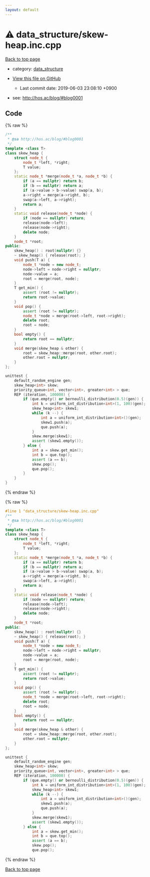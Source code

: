 ```yaml
---
layout: default
---
```


<!-- mathjax config similar to math.stackexchange -->
<script type="text/javascript" async
  src="https://cdnjs.cloudflare.com/ajax/libs/mathjax/2.7.5/MathJax.js?config=TeX-MML-AM_CHTML">
</script>
<script type="text/x-mathjax-config">
  MathJax.Hub.Config({
    TeX: { equationNumbers: { autoNumber: "AMS" }},
    tex2jax: {
      inlineMath: [ ['$','$'] ],
      processEscapes: true
    },
    "HTML-CSS": { matchFontHeight: false },
    displayAlign: "left",
    displayIndent: "2em"
  });
</script>

<script type="text/javascript" src="https://cdnjs.cloudflare.com/ajax/libs/jquery/3.4.1/jquery.min.js"></script>
<script src="https://cdn.jsdelivr.net/npm/jquery-balloon-js@1.1.2/jquery.balloon.min.js" integrity="sha256-ZEYs9VrgAeNuPvs15E39OsyOJaIkXEEt10fzxJ20+2I=" crossorigin="anonymous"></script>
<script type="text/javascript" src="../../assets/js/copy-button.js"></script>
<link rel="stylesheet" href="../../assets/css/copy-button.css" />


# :warning: data_structure/skew-heap.inc.cpp

<a href="../../index.html">Back to top page</a>

* category: <a href="../../index.html#c8f6850ec2ec3fb32f203c1f4e3c2fd2">data_structure</a>
* <a href="{{ site.github.repository_url }}/blob/master/data_structure/skew-heap.inc.cpp">View this file on GitHub</a>
    - Last commit date: 2019-06-03 23:08:10 +0900


* see: <a href="http://hos.ac/blog/#blog0001">http://hos.ac/blog/#blog0001</a>


## Code

<a id="unbundled"></a>
{% raw %}
```cpp
/**
 * @sa http://hos.ac/blog/#blog0001
 */
template <class T>
class skew_heap {
    struct node_t {
        node_t *left, *right;
        T value;
    };
    static node_t *merge(node_t *a, node_t *b) {
        if (a == nullptr) return b;
        if (b == nullptr) return a;
        if (a->value > b->value) swap(a, b);
        a->right = merge(a->right, b);
        swap(a->left, a->right);
        return a;
    }
    static void release(node_t *node) {
        if (node == nullptr) return;
        release(node->left);
        release(node->right);
        delete node;
    }
    node_t *root;
public:
    skew_heap() : root(nullptr) {}
    ~ skew_heap() { release(root); }
    void push(T a) {
        node_t *node = new node_t;
        node->left = node->right = nullptr;
        node->value = a;
        root = merge(root, node);
    }
    T get_min() {
        assert (root != nullptr);
        return root->value;
    }
    void pop() {
        assert (root != nullptr);
        node_t *node = merge(root->left, root->right);
        delete root;
        root = node;
    }
    bool empty() {
        return root == nullptr;
    }
    void merge(skew_heap & other) {
        root = skew_heap::merge(root, other.root);
        other.root = nullptr;
    }
};

unittest {
    default_random_engine gen;
    skew_heap<int> skew;
    priority_queue<int, vector<int>, greater<int> > que;
    REP (iteration, 100000) {
        if (que.empty() or bernoulli_distribution(0.5)(gen)) {
            int k = uniform_int_distribution<int>(1, 100)(gen);
            skew_heap<int> skew1;
            while (k --) {
                int a = uniform_int_distribution<int>()(gen);
                skew1.push(a);
                que.push(a);
            }
            skew.merge(skew1);
            assert (skew1.empty());
        } else {
            int a = skew.get_min();
            int b = que.top();
            assert (a == b);
            skew.pop();
            que.pop();
        }
    }
}

```
{% endraw %}

<a id="bundled"></a>
{% raw %}
```cpp
#line 1 "data_structure/skew-heap.inc.cpp"
/**
 * @sa http://hos.ac/blog/#blog0001
 */
template <class T>
class skew_heap {
    struct node_t {
        node_t *left, *right;
        T value;
    };
    static node_t *merge(node_t *a, node_t *b) {
        if (a == nullptr) return b;
        if (b == nullptr) return a;
        if (a->value > b->value) swap(a, b);
        a->right = merge(a->right, b);
        swap(a->left, a->right);
        return a;
    }
    static void release(node_t *node) {
        if (node == nullptr) return;
        release(node->left);
        release(node->right);
        delete node;
    }
    node_t *root;
public:
    skew_heap() : root(nullptr) {}
    ~ skew_heap() { release(root); }
    void push(T a) {
        node_t *node = new node_t;
        node->left = node->right = nullptr;
        node->value = a;
        root = merge(root, node);
    }
    T get_min() {
        assert (root != nullptr);
        return root->value;
    }
    void pop() {
        assert (root != nullptr);
        node_t *node = merge(root->left, root->right);
        delete root;
        root = node;
    }
    bool empty() {
        return root == nullptr;
    }
    void merge(skew_heap & other) {
        root = skew_heap::merge(root, other.root);
        other.root = nullptr;
    }
};

unittest {
    default_random_engine gen;
    skew_heap<int> skew;
    priority_queue<int, vector<int>, greater<int> > que;
    REP (iteration, 100000) {
        if (que.empty() or bernoulli_distribution(0.5)(gen)) {
            int k = uniform_int_distribution<int>(1, 100)(gen);
            skew_heap<int> skew1;
            while (k --) {
                int a = uniform_int_distribution<int>()(gen);
                skew1.push(a);
                que.push(a);
            }
            skew.merge(skew1);
            assert (skew1.empty());
        } else {
            int a = skew.get_min();
            int b = que.top();
            assert (a == b);
            skew.pop();
            que.pop();

```
{% endraw %}

<a href="../../index.html">Back to top page</a>

